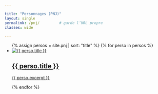 ```yaml
---

title: "Personnages (PNJ)"
layout: single
permalink: /pnj/         # garde l’URL propre
classes: wide

---
```


<ul class="pnj-grid">
  {% assign persos = site.pnj | sort: "title" %}
  {% for perso in persos %}
    <li>
      <a href="{{ perso.url | relative_url }}">
        <img src="{{ perso.image | relative_url }}" alt="{{ perso.title }}">
        <h2>{{ perso.title }}</h2>
        <p>{{ perso.excerpt }}</p>
      </a>
    </li>
  {% endfor %}
</ul>

